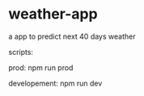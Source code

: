 # weather-app
a app to predict next 40 days weather

scripts:

prod:
npm run prod

developement:
npm run dev
